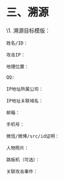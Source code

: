 # 三、溯源

\1. 溯源目标模版：

```
姓名/ID：

攻击IP：

地理位置：

QQ:

IP地址所属公司：

IP地址关联域名：

邮箱：

手机号：

微信/微博/src/id证明：

人物照片：

跳板机（可选）：

关联攻击事件：
```

